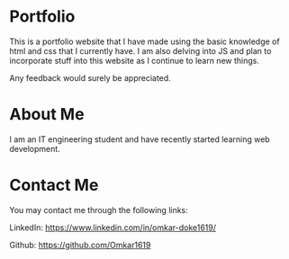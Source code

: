 # Portfolio
This is a portfolio website that I have made using the basic knowledge of html and css that I currently have. I am also delving into JS and plan to incorporate stuff into this website as I continue to learn new things. 

Any feedback would surely be appreciated.

# About Me
I am an IT engineering student and have recently started learning web development. 

# Contact Me
You may contact me through the following links:

LinkedIn: https://www.linkedin.com/in/omkar-doke1619/

Github: https://github.com/Omkar1619

